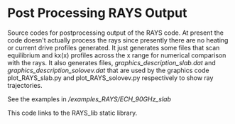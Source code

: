 # Post Processing RAYS Output

Source codes for postprocessing output of the RAYS code.  At present the code doesn't
actually process the rays since presently there are no heating or current drive profiles 
generated. It just generates some files that scan equilibrium and kx(x)
profiles across the x range for numerical comparison with the rays.  It also generates
files, *graphics_description_slab.dat* and *graphics_description_solovev.dat* that are used 
by the graphics code plot\_RAYS\_slab.py and plot\_RAYS\_solovev.py respectively to show 
ray trajectories.

See the examples in */examples_RAYS/ECH_90GHz_slab*

This code links to the RAYS\_lib static library.